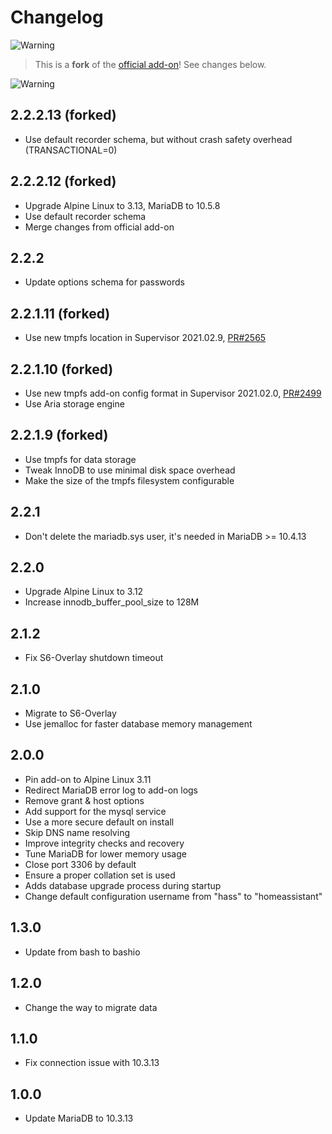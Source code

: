 # Changelog

![Warning][warning_stripe]

> This is a **fork** of the [official add-on][official_addon]! See changes below.

![Warning][warning_stripe]

## 2.2.2.13 (forked)

- Use default recorder schema, but without crash safety overhead (TRANSACTIONAL=0)

## 2.2.2.12 (forked)

- Upgrade Alpine Linux to 3.13, MariaDB to 10.5.8
- Use default recorder schema
- Merge changes from official add-on

## 2.2.2

- Update options schema for passwords

## 2.2.1.11 (forked)

- Use new tmpfs location in Supervisor 2021.02.9, [PR#2565](https://github.com/home-assistant/supervisor/pull/2565)

## 2.2.1.10 (forked)

- Use new tmpfs add-on config format in Supervisor 2021.02.0, [PR#2499](https://github.com/home-assistant/supervisor/pull/2499)
- Use Aria storage engine

## 2.2.1.9 (forked)

- Use tmpfs for data storage
- Tweak InnoDB to use minimal disk space overhead
- Make the size of the tmpfs filesystem configurable

## 2.2.1

- Don't delete the mariadb.sys user, it's needed in MariaDB >= 10.4.13

## 2.2.0

- Upgrade Alpine Linux to 3.12
- Increase innodb_buffer_pool_size to 128M

## 2.1.2

- Fix S6-Overlay shutdown timeout

## 2.1.0

- Migrate to S6-Overlay
- Use jemalloc for faster database memory management

## 2.0.0

- Pin add-on to Alpine Linux 3.11
- Redirect MariaDB error log to add-on logs
- Remove grant & host options
- Add support for the mysql service
- Use a more secure default on install
- Skip DNS name resolving
- Improve integrity checks and recovery
- Tune MariaDB for lower memory usage
- Close port 3306 by default
- Ensure a proper collation set is used
- Adds database upgrade process during startup
- Change default configuration username from "hass" to "homeassistant"

## 1.3.0

- Update from bash to bashio

## 1.2.0

- Change the way to migrate data

## 1.1.0

- Fix connection issue with 10.3.13

## 1.0.0

- Update MariaDB to 10.3.13

[warning_stripe]: https://github.com/lmagyar/homeassistant-addon-mariadb-inmemory/raw/master/mariadb/warning_stripe.png
[official_addon]: https://github.com/home-assistant/addons/tree/master/mariadb
